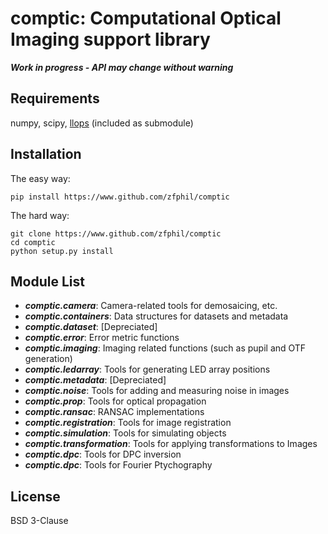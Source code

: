 # comptic: Computational Optical Imaging support library
***Work in progress - API may change without warning***

## Requirements
numpy, scipy, [llops](http://www.github.com/zfphil/llops) (included as submodule)

## Installation
The easy way:
```shell
pip install https://www.github.com/zfphil/comptic

```

The hard way:
```shell
git clone https://www.github.com/zfphil/comptic
cd comptic
python setup.py install
```

## Module List
- ***comptic.camera***: Camera-related tools for demosaicing, etc.
- ***comptic.containers***: Data structures for datasets and metadata
- ***comptic.dataset***: [Depreciated]
- ***comptic.error***: Error metric functions
- ***comptic.imaging***: Imaging related functions (such as pupil and OTF generation)
- ***comptic.ledarray***: Tools for generating LED array positions
- ***comptic.metadata***: [Depreciated]
- ***comptic.noise***: Tools for adding and measuring noise in images
- ***comptic.prop***: Tools for optical propagation
- ***comptic.ransac***: RANSAC implementations
- ***comptic.registration***: Tools for image registration
- ***comptic.simulation***: Tools for simulating objects
- ***comptic.transformation***: Tools for applying transformations to Images
- ***comptic.dpc***: Tools for DPC inversion
- ***comptic.dpc***: Tools for Fourier Ptychography

## License
BSD 3-Clause
